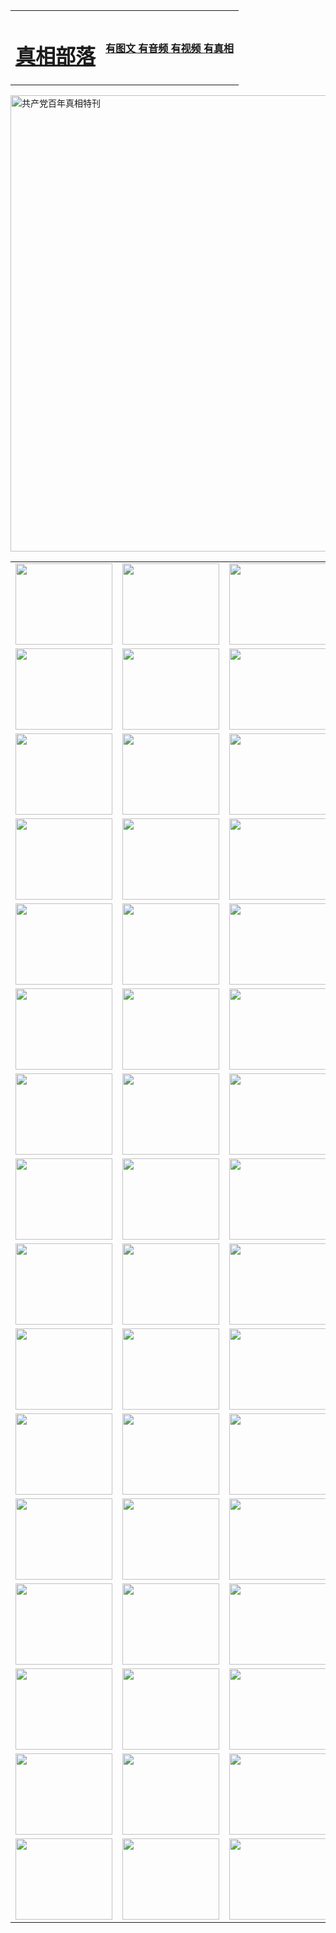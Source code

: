 <table>
<tr>

<td>
	<H1><a href="http://s99.dateeasily.com/zx/">真相部落</a></H1>
</td>
<td>
	<H4><a href="http://s99.dateeasily.com/zx/">有图文 有音频 有视频 有真相</a></H4>
</td>
</tr>
</table>

 <div ><a href="http://s99.dateeasily.com/zx/bngcd/"><img src="http://s99.dateeasily.com/zx/bngcd/gcdbnzx.jpg" width="730"  border="0" alt="共产党百年真相特刊"></a></div>

<table>
<tr>
	<td><a href="http://c14.eleadernet.com/xtr/107/"><img  src ="http://c14.eleadernet.com/pic/2017/02/107.jpg" width="155px" height="130px"></a></td>
	<td><a href="http://c14.eleadernet.com/xtr/829/"><img src ="http://c14.eleadernet.com/pic/2017/02/829.jpg" width="155px" height="130px"></a></td>
	<td><a href="http://c14.eleadernet.com/xtr/69/"><img  src ="http://c14.eleadernet.com/pic/2017/02/69.jpg" width="155px" height="130px"></a></td>
	<td><a href="http://c14.eleadernet.com/xtr/99/"><img  src ="http://c14.eleadernet.com/pic/2017/02/99.jpg" width="155px" height="130px"></a></td>
</tr>
<tr>
	<td><a href="http://c14.eleadernet.com/xtr/40/"><img  src ="http://c14.eleadernet.com/pic/2017/02/40.jpg" width="155px" height="130px"></a></td>
	<td><a href="http://c14.eleadernet.com/xtr/20/"><img  src ="http://c14.eleadernet.com/pic/2017/02/20.jpg" width="155px" height="130px"></a></td>
	<td><a href="http://c14.eleadernet.com/xtr/81/"><img  src ="http://c14.eleadernet.com/pic/2017/02/81.jpg" width="155px" height="130px"></a></td>
	<td><a href="http://c14.eleadernet.com/xtr/2/"><img  src ="http://c14.eleadernet.com/pic/2017/02/2.jpg" width="155px" height="130px"></a></td>
</tr>
<tr>
	<td><a href="http://c14.eleadernet.com/xtr/86/"><img  src ="http://c14.eleadernet.com/pic/2017/02/86.jpg" width="155px" height="130px"></a></td>
	<td><a href="http://c14.eleadernet.com/xtr/109/"><img  src ="http://c14.eleadernet.com/pic/2017/02/109.jpg" width="155px" height="130px"></a></td>
	<td><a href="http://c14.eleadernet.com/xtr/1378/"><img  src ="http://c14.eleadernet.com/pic/2017/02/1378.jpg" width="155px" height="130px"></a></td>
	<td><a href="http://c14.eleadernet.com/xtr/57/"><img  src ="http://c14.eleadernet.com/pic/2017/02/57.jpg" width="155px" height="130px"></a></td>
</tr>
<tr>
	<td><a href="http://c14.eleadernet.com/xtr/1219/"><img  src ="http://c14.eleadernet.com/pic/2017/02/1219.jpg" width="155px" height="130px"></a></td>
	<td><a href="http://c14.eleadernet.com/xtr/1220/"><img  src ="http://c14.eleadernet.com/pic/2017/02/1220.jpg" width="155px" height="130px"></a></td>
	<td><a href="http://c14.eleadernet.com/xtr/1221/"><img  src ="http://c14.eleadernet.com/pic/2017/02/1221.jpg" width="155px" height="130px"></a></td>
	<td><a href="http://c14.eleadernet.com/xtr/51/"><img  src ="http://c14.eleadernet.com/pic/2017/02/51.jpg" width="155px" height="130px"></a></td>
</tr>
<tr>
	<td><a href="http://c14.eleadernet.com/xtr/1055/"><img  src ="http://c14.eleadernet.com/pic/2017/02/1055.jpg" width="155px" height="130px"></a></td>
	<td><a href="http://c14.eleadernet.com/xtr/611/"><img  src ="http://c14.eleadernet.com/pic/2017/02/611.jpg" width="155px" height="130px"></a></td>
	<td><a href="http://c14.eleadernet.com/xtr/1121/"><img  src ="http://c14.eleadernet.com/pic/2017/02/1121.jpg" width="155px" height="130px"></a></td>
	<td><a href="http://c14.eleadernet.com/xtr/610/"><img  src ="http://c14.eleadernet.com/pic/2017/02/610.jpg" width="155px" height="130px"></a></td>
</tr>
<tr>
	<td><a href="http://c14.eleadernet.com/xtr/1128/"><img  src ="http://c14.eleadernet.com/pic/2017/02/1128.jpg" width="155px" height="130px"></a></td>
	<td><a href="http://c14.eleadernet.com/xtr/1395/"><img  src ="http://c14.eleadernet.com/pic/2017/02/1406.jpg" width="155px" height="130px"></a></td>
	<td><a href="http://c14.eleadernet.com/xtr/1407/"><img  src ="http://c14.eleadernet.com/pic/2017/02/1407.jpg" width="155px" height="130px"></a></td>
	<td><a href="http://c14.eleadernet.com/xtr/934/"><img  src ="http://c14.eleadernet.com/pic/2017/02/934.jpg" width="155px" height="130px"></a></td>
</tr>
<tr>
	<td><a href="http://c14.eleadernet.com/xtr/641/"><img  src ="http://c14.eleadernet.com/pic/2017/02/641.jpg" width="155px" height="130px"></a></td>
	<td><a href="http://c14.eleadernet.com/xtr/949/"><img  src ="http://c14.eleadernet.com/pic/2017/02/949.jpg" width="155px" height="130px"></a></td>
	<td><a href="http://c14.eleadernet.com/xtr/112/"><img  src ="http://c14.eleadernet.com/pic/2017/02/112.jpg" width="155px" height="130px"></a></td>
	<td><a href="http://c14.eleadernet.com/xtr/812/"><img  src ="http://c14.eleadernet.com/pic/2017/02/812.jpg" width="155px" height="130px"></a></td>
</tr>
<tr>
	<td><a href="http://c14.eleadernet.com/xtr/103/"><img  src ="http://c14.eleadernet.com/pic/2017/02/103.jpg" width="155px" height="130px"></a></td>
	<td><a href="http://c14.eleadernet.com/xtr/3/"><img  src ="http://c14.eleadernet.com/pic/2017/02/3.jpg" width="155px" height="130px"></a></td>
	<td><A href="http://c14.eleadernet.com/mp4/zx/2015/11/Lkmtt.mp4" target="_blank" title="莲开满天庭"><img  src="http://c14.eleadernet.com/pic/2015/11/Lkmtt3480_jssor.jpg"  width="155px" height="130px"></A></td>
	<td><A href="http://c14.eleadernet.com/mp4/zx/2015/11/2013513.mp4" target="_blank" title="飞旋的法轮"><img  src="http://c14.eleadernet.com/pic/2015/11/falun480_jssor.jpg"  width="155px" height="130px"></A></td>
</tr>
<tr>
	<td><A href="http://c14.eleadernet.com/mp4/zx/2015/11/NYParade.mp4" target="_blank" title="2004年4月10日法轮功纽约大游行"><img  src="http://c14.eleadernet.com/pic/2015/11/nyparade480_jssor.jpg"  width="155px" height="130px"></A></td>
	<td><A href="http://c14.eleadernet.com/mp4/news617/2015/05/WEB_s28093.mp4" target="_blank" title="2015年世界法轮大法日特别报导"><img  src="http://c14.eleadernet.com/pic/2015/11/p6752711a666997037_jssor.jpg"  width="155px" height="130px"></A></td>
	<td><A href="http://c14.eleadernet.com/mp4/news829/2015/11/30211_326650.mp4" target="_blank" title="沧州绑架案连审四天 民众抹泪称审好人"><img  src="http://c14.eleadernet.com/pic/2015/11/changzhou2480_jssor.jpg"  width="155px" height="130px"></A></td>
	<td><A href="http://c14.eleadernet.com/mp4/mhph/2015/10/changzhou.mp4" target="_blank" title="沧州真相--狮城血泪"><img  src="http://c14.eleadernet.com/pic/2015/11/changzhou480_jssor.jpg"  width="155px" height="130px"></A></td>
</tr>
<tr>
	<td><A href="http://c14.eleadernet.com/mp4/mhjd/mhjd_55.mp4" target="_blank" title="正义律师与无罪辩护"><img  src="http://c14.eleadernet.com/pic/2015/11/wzbh480_jssor.jpg"  width="155px" height="130px"></A></td>
	<td><A href="http://c14.eleadernet.com/mp4/zx/2015/11/layerkcs.mp4" target="_blank" title="中国的良心--高智晟律师"><img  src="http://c14.eleadernet.com/pic/2015/11/layerkcs2480_jssor.jpg"  width="155px" height="130px"></A></td>
	<td><A href="http://c14.eleadernet.com/mp4/mhph/2015/10/szxl.mp4" target="_blank" title="神州血泪--北京、大庆、广东、哈尔滨"><img  src="http://c14.eleadernet.com/pic/2015/11/szxl480_jssor.jpg"  width="155px" height="130px"></A></td>
	<td><A href="http://c14.eleadernet.com/mp4/zx/2015/11/TangShanFFXS.mp4" target="_blank" title="真相纪录片：凤凰新生"><img  src="http://c14.eleadernet.com/pic/2015/11/fhxs2480_jssor.jpg"  width="155px" height="130px"></A></td>
</tr>
<tr>
	<td><A href="http://c14.eleadernet.com/mp4/zx/2015/11/jidong.mp4" target="_blank" title="冀东监狱的罪恶"><img  src="http://c14.eleadernet.com/pic/2015/11/jidong480_jssor.jpg"  width="155px" height="130px"></A></td>
	<td><A href="http://c14.eleadernet.com/mp4/mhph/2015/10/tangshan.mp4" target="_blank" title="凤凰血泪"><img  src="http://c14.eleadernet.com/pic/2015/11/tangshan480_jssor.jpg"  width="155px" height="130px"></A>
					</div></td>
	<td>	<A href="http://c14.eleadernet.com/mp4/mhph/2015/10/zfxtzxl.mp4" target="_blank" title="政法系统罪行录--唐山篇"><img  src="http://c14.eleadernet.com/pic/2015/11/zfxtzxl480_jssor.jpg"  width="155px" height="130px"></A></td>
	<td><A href="http://c14.eleadernet.com/mp4/mhph/2015/10/QDBG.mp4" target="_blank" title="青岛悲歌"><img  src="http://c14.eleadernet.com/pic/2015/10/qdbg2480_jssor.jpg"  width="155px" height="130px"></A></td>
</tr>
<tr>
	<td><A href="http://c14.eleadernet.com/mp4/mhph/2015/10/huludao.mp4" target="_blank" title="葫芦岛永恒的见证"><img  src="http://c14.eleadernet.com/pic/2015/10/huludao480_jssor.jpg"  width="155px" height="130px"></A></td>
	<td><A href="http://c14.eleadernet.com/mp4/mhph/2015/10/qbzx.mp4" target="_blank" title="湖畔泉边听真相-济南泉城的传奇"><img  src="http://c14.eleadernet.com/pic/2015/10/hupan480_jssor.jpg"  width="155px" height="130px"></A></td>
	<td><A href="http://c14.eleadernet.com/mp4/mhph/2015/10/baoding_dvd_v2.mp4" target="_blank" title="燕赵悲歌"><img  src="http://c14.eleadernet.com/pic/2015/10/yzbg480_jssor.jpg"  width="155px" height="130px"></A></td>
	<td><A href="http://c14.eleadernet.com/mp4/zx/2015/11/meihuashi_complete_ED2.0.mp4" target="_blank" title="梅花诗完整版"><img  src="http://c14.eleadernet.com/pic/2015/11/mhs480_jssor.jpg"  width="155px" height="130px"></A></td>
</tr>
<tr>
	<td><A href="http://c14.eleadernet.com/mp4/zx/2015/11/fengbei512k.mp4" target="_blank" title="丰碑"><img  src="http://c14.eleadernet.com/pic/2015/11/fongbei480_jssor.jpg"  width="155px" height="130px"></A></td>
	<td><A href="http://c14.eleadernet.com/mp4/zx/2015/11/fytdxComplete.mp4" target="_blank" title="风雨天地行全集"><img  src="http://c14.eleadernet.com/pic/2015/11/fytdxWhite480_jssor.jpg"  width="155px" height="130px"></A></td>
	<td><A href="http://c14.eleadernet.com/mp4/zx/2015/11/JianZheng.mp4" target="_blank" title="见证"><img  src="http://c14.eleadernet.com/pic/2015/11/witness480_jssor.jpg"  width="155px" height="130px"></A></td>
	<td><A href="http://c14.eleadernet.com/mp4/mhph/2015/10/hcym.mp4" target="_blank" title="红朝阴谋"><img  src="http://c14.eleadernet.com/pic/2015/10/hcym480_jssor.jpg"  width="155px" height="130px"></A></td>
</tr>
<tr>
	<td><A href="http://c14.eleadernet.com/mp4/zx/2015/11/zfzxPalV3.mp4" target="_blank" title="是自焚还是骗局"><img  src="http://c14.eleadernet.com/pic/2015/11/zfzx4805_jssor.jpg"  width="155px" height="130px"></A></td>
	<td><A href="http://c14.eleadernet.com/mp4/zx/2015/11/lsdspMsyTd.mp4" target="_blank" title="历史的审判"><img  src="http://c14.eleadernet.com/pic/2015/11/lsdsp480_jssor.jpg"  width="155px" height="130px"></A></td>
	<td><A href="http://c14.eleadernet.com/mp4/news886/2015/11/concat886.mp4" target="_blank" title="一周全球控告江泽民"><img  src="http://c14.eleadernet.com/pic/2015/11/news886480_jssor.jpg"  width="155px" height="130px"></A></td>
	<td><A href="http://c14.eleadernet.com/mp4/news1378/2014/08/CQSD_s0_e4_v2_i0-CQSD_4-video.mp4" target="_blank" title="欧洲的抉择"><img  src="http://c14.eleadernet.com/pic/2015/11/p5143421a564166643-ss_jssor.jpg"  width="155px" height="130px"></A></td>
</tr>
<tr>
	<td><A href="http://c14.eleadernet.com/mp4/zx/2015/11/hk20150720parade.mp4" target="_blank" title="港法轮功反迫害大游行 大陆游客震撼"><img  src="http://c14.eleadernet.com/pic/2015/11/281098-ss_jssor.jpg"  width="155px" height="130px"></A></td>
	<td><A href="http://c14.eleadernet.com/mp4/zx/2015/11/20150720hkParade512k.mp4" target="_blank" title="香港法轮功720游行声援诉江潮"><img  src="http://c14.eleadernet.com/pic/2015/11/2015720parade480_jssor.jpg"  width="155px" height="130px"></A></td>
	<td><A href="http://c14.eleadernet.com/mp4/zx/2015/11/hktdc512.mp4" target="_blank" title="香港退党潮"><img  src="http://c14.eleadernet.com/pic/2015/11/hktdc480_jssor.jpg"  width="155px" height="130px"></A></td>
	<td><A href="http://c14.eleadernet.com/mp4/news413/2015/11/concat413.mp4" target="_blank" title="本月退党精选"><img  src="http://c14.eleadernet.com/pic/2015/11/tuidang480_jssor.jpg"  width="155px" height="130px"></A></td>
</tr>
<tr>
	<td><A href="http://c14.eleadernet.com/mp4/news823/2015/11/TSZG_British_1_QA_A_TSZG-61-1_XinHaoNianZuoZh_P617180.mp4" target="_blank" title="辛灏年：纪念《九评共产党》发表十周年演讲"><img  src="http://c14.eleadernet.com/pic/2015/11/xhn9p10480_jssor.jpg"  width="155px" height="130px"></A></td>
	<td><A href="http://c14.eleadernet.com/mp4/news57/2015/11/JPGCD8.mp4" target="_blank" title="【九评之八】评中国共产党的邪教本质"><img  src="http://c14.eleadernet.com/pic/2015/11/9pkcd8p480_jssor.jpg"  width="155px" height="130px"></A></td>
	<td><A href="http://c14.eleadernet.com/mp4/other/kao.Chih.Sheng_story.mp4"  target="_blank" title="超越恐惧:高智晟的故事"				style="font-size:20px;"><img src="http://c14.eleadernet.com/pic/2016/12/GZS201408070902.jpg"  width="155px" height="130px">
						</A></td>
	<td><A href="http://c14.eleadernet.com/mp4/zx/2016/11/oh10yearsInv.mp4"  target="_blank" title="纪录片《活摘 十年调查》完整版" style="font-size:20px;"><img src="http://c14.eleadernet.com/pic/2016/11/10yearsOHinv.jpg"  width="155px" height="130px">
						</A></td>
</tr>
</table>


